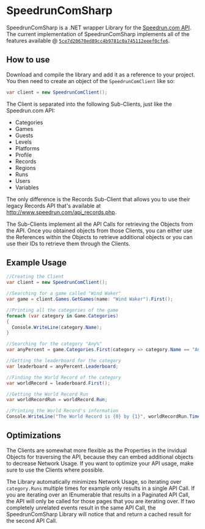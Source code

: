 # SpeedrunComSharp

SpeedrunComSharp is a .NET wrapper Library for the [Speedrun.com
API](https://github.com/speedruncom/api). The current implementation of
SpeedrunComSharp implements all of the features available @ [`5ce7d20670ed89cc4b9781c0a745112eeef0cfe6`](https://github.com/speedruncom/api/tree/5ce7d20670ed89cc4b9781c0a745112eeef0cfe6).

## How to use

Download and compile the library and add it as a reference to your project. You then need to create an object of the `SpeedrunComClient` like so:

```C#
var client = new SpeedrunComClient();
```

The Client is separated into the following Sub-Clients, just like the Speedrun.com API:
* Categories
* Games
* Guests
* Levels
* Platforms
* Profile
* Records
* Regions
* Runs
* Users
* Variables

The only difference is the Records Sub-Client that allows you to use their legacy Records API that's available at http://www.speedrun.com/api_records.php.

The Sub-Clients implement all the API Calls for retrieving the Objects from the API. Once you obtained objects from those Clients, you can either use the References within the Objects to retrieve additional objects or you can use their IDs to retrieve them through the Clients.

## Example Usage

```C#
//Creating the Client
var client = new SpeedrunComClient();

//Searching for a game called "Wind Waker"
var game = client.Games.GetGames(name: "Wind Waker").First();

//Printing all the categories of the game
foreach (var category in Game.Categories)
{
  Console.WriteLine(category.Name);
}

//Searching for the category "Any%"
var anyPercent = game.Categories.First(category => category.Name == "Any%");

//Getting the leaderboard for the category
var leaderboard = anyPercent.Leaderboard;

//Finding the World Record of the category
var worldRecord = leaderboard.First();

//Getting the World Record Run
var worldRecordRun = worldRecord.Run;

//Printing the World Record's information
Console.WriteLine("The World Record is {0} by {1}", worldRecordRun.Times.Primary, worldRecordRun.Player.Name);

```

## Optimizations

The Clients are somewhat more flexible as the Properties in the invidual Objects for traversing the API, because they can embed additional objects to decrease Network Usage. If you want to optimize your API usage, make sure to use the Clients where possible.

The Library automatically minimizes Network Usage, so iterating over `category.Runs` multiple times for example only results in a single API Call. If you are iterating over an IEnumerable that results in a Paginated API Call, the API will only be called for those pages that you are iterating over. If two completely unrelated events result in the same API Call, the SpeedrunComSharp Library will notice that and return a cached result for the second API Call.
